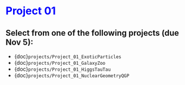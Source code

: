 # <span style="color: blue;"><b>Project 01</b></span>

## Select from one of the following projects (due Nov 5):

* {doc}`projects/Project_01_ExoticParticles`
* {doc}`projects/Project_01_GalaxyZoo`
* {doc}`projects/Project_01_HiggsTauTau`
* {doc}`projects/Project_01_NuclearGeometryQGP`


